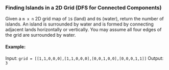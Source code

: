 ### Finding Islands in a 2D Grid (DFS for Connected Components)

Given a `m x n` 2D grid map of `1`s (land) and `0`s (water), return the number of islands. An island is surrounded by water and is formed by connecting adjacent lands horizontally or vertically. You may assume all four edges of the grid are surrounded by water.

#### Example:
Input: `grid = [[1,1,0,0,0],[1,1,0,0,0],[0,0,1,0,0],[0,0,0,1,1]]`
Output: `3`
